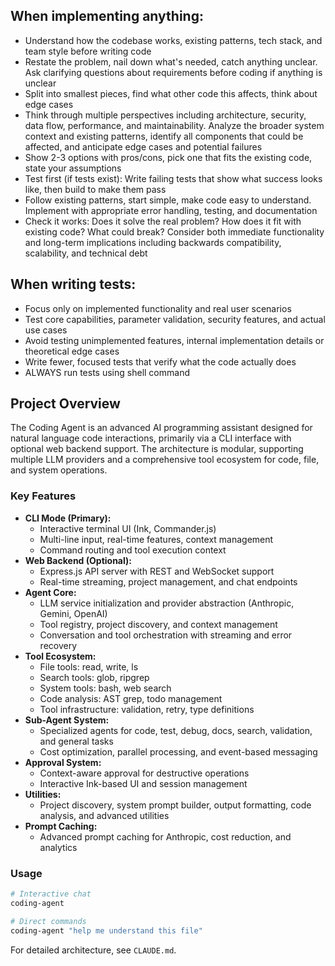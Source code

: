 ## When implementing anything:
- Understand how the codebase works, existing patterns, tech stack, and team style before writing code
- Restate the problem, nail down what's needed, catch anything unclear. Ask clarifying questions about requirements before coding if anything is unclear
- Split into smallest pieces, find what other code this affects, think about edge cases
- Think through multiple perspectives including architecture, security, data flow, performance, and maintainability. Analyze the broader system context and existing patterns, identify all components that could be affected, and anticipate edge cases and potential failures
- Show 2-3 options with pros/cons, pick one that fits the existing code, state your assumptions
- Test first (if tests exist): Write failing tests that show what success looks like, then build to make them pass
- Follow existing patterns, start simple, make code easy to understand. Implement with appropriate error handling, testing, and documentation
- Check it works: Does it solve the real problem? How does it fit with existing code? What could break? Consider both immediate functionality and long-term implications including backwards compatibility, scalability, and technical debt


## When writing tests:
- Focus only on implemented functionality and real user scenarios
- Test core capabilities, parameter validation, security features, and actual use cases
- Avoid testing unimplemented features, internal implementation details or theoretical edge cases
- Write fewer, focused tests that verify what the code actually does
- ALWAYS run tests using shell command


## Project Overview

The Coding Agent is an advanced AI programming assistant designed for natural language code interactions, primarily via a CLI interface with optional web backend support. The architecture is modular, supporting multiple LLM providers and a comprehensive tool ecosystem for code, file, and system operations.

### Key Features
- **CLI Mode (Primary):**
  - Interactive terminal UI (Ink, Commander.js)
  - Multi-line input, real-time features, context management
  - Command routing and tool execution context
- **Web Backend (Optional):**
  - Express.js API server with REST and WebSocket support
  - Real-time streaming, project management, and chat endpoints
- **Agent Core:**
  - LLM service initialization and provider abstraction (Anthropic, Gemini, OpenAI)
  - Tool registry, project discovery, and context management
  - Conversation and tool orchestration with streaming and error recovery
- **Tool Ecosystem:**
  - File tools: read, write, ls
  - Search tools: glob, ripgrep
  - System tools: bash, web search
  - Code analysis: AST grep, todo management
  - Tool infrastructure: validation, retry, type definitions
- **Sub-Agent System:**
  - Specialized agents for code, test, debug, docs, search, validation, and general tasks
  - Cost optimization, parallel processing, and event-based messaging
- **Approval System:**
  - Context-aware approval for destructive operations
  - Interactive Ink-based UI and session management
- **Utilities:**
  - Project discovery, system prompt builder, output formatting, code analysis, and advanced utilities
- **Prompt Caching:**
  - Advanced prompt caching for Anthropic, cost reduction, and analytics

### Usage

```bash
# Interactive chat
coding-agent

# Direct commands
coding-agent "help me understand this file"
```

For detailed architecture, see `CLAUDE.md`.
